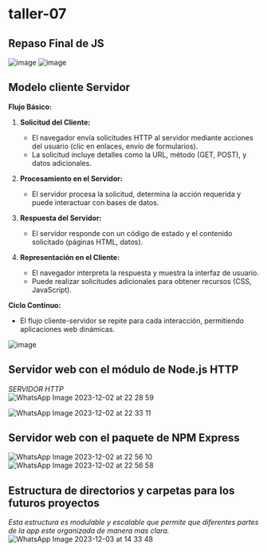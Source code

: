 # taller-07

## Repaso Final de JS<br>
![image](https://github.com/DennisCatana/taller-07/assets/150082943/2d8fc6da-d186-4b19-bd1e-179aad395c45)
![image](https://github.com/DennisCatana/taller-07/assets/150082943/f4705267-a908-49c5-9dcf-ba48d08fab07)

## Modelo cliente Servidor<br>
**Flujo Básico:**

1. **Solicitud del Cliente:**
   - El navegador envía solicitudes HTTP al servidor mediante acciones del usuario (clic en enlaces, envío de formularios).
   - La solicitud incluye detalles como la URL, método (GET, POST), y datos adicionales.

2. **Procesamiento en el Servidor:**
   - El servidor procesa la solicitud, determina la acción requerida y puede interactuar con bases de datos.
   
3. **Respuesta del Servidor:**
   - El servidor responde con un código de estado y el contenido solicitado (páginas HTML, datos).
   
4. **Representación en el Cliente:**
   - El navegador interpreta la respuesta y muestra la interfaz de usuario.
   - Puede realizar solicitudes adicionales para obtener recursos (CSS, JavaScript).

**Ciclo Continuo:**

- El flujo cliente-servidor se repite para cada interacción, permitiendo aplicaciones web dinámicas.

![image](https://github.com/DennisCatana/taller-07/assets/150082943/f3818687-55e1-4953-84c3-36382220c3bf)

## Servidor web con el módulo de Node.js HTTP<br>
*SERVIDOR HTTP* <br> 
![WhatsApp Image 2023-12-02 at 22 28 59](https://github.com/DennisCatana/taller-07/assets/117743538/99d68c2c-c253-44b5-a1c6-10c8d8c8f784) <br>

![WhatsApp Image 2023-12-02 at 22 33 11](https://github.com/DennisCatana/taller-07/assets/117743538/d3644958-bed3-4093-bc9e-71d019b01588) <br>

## Servidor web con el paquete de NPM Express<br>
![WhatsApp Image 2023-12-02 at 22 56 10](https://github.com/DennisCatana/taller-07/assets/117743538/a0152cdd-19cb-4371-8dd3-14ab820f66a4) <br>
![WhatsApp Image 2023-12-02 at 22 56 58](https://github.com/DennisCatana/taller-07/assets/117743538/43aeba99-6615-4e98-b60e-f4cc10f8cc42) <br>


## Estructura de directorios y carpetas para los futuros proyectos<br>
 
_Esta estructura es modulable y escalable que permite que diferentes partes de la app este organizada de manera mas clara._ <br>
![WhatsApp Image 2023-12-03 at 14 33 48](https://github.com/DennisCatana/taller-07/assets/117743538/d1118393-a53b-4c47-b526-57a314cb9eaa) <br>

